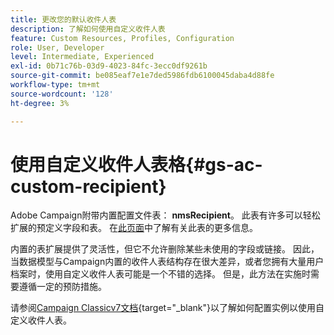 ```yaml
---
title: 更改您的默认收件人表
description: 了解如何使用自定义收件人表
feature: Custom Resources, Profiles, Configuration
role: User, Developer
level: Intermediate, Experienced
exl-id: 0b71c76b-03d9-4023-84fc-3ecc0df9261b
source-git-commit: be085eaf7e1e7ded5986fdb6100045daba4d88fe
workflow-type: tm+mt
source-wordcount: '128'
ht-degree: 3%

---
```


# 使用自定义收件人表格{#gs-ac-custom-recipient}

Adobe Campaign附带内置配置文件表： **nmsRecipient**。 此表有许多可以轻松扩展的预定义字段和表。 在[此页面](datamodel.md#ootb-profiles)中了解有关此表的更多信息。

内置的表扩展提供了灵活性，但它不允许删除某些未使用的字段或链接。 因此，当数据模型与Campaign内置的收件人表结构存在很大差异，或者您拥有大量用户档案时，使用自定义收件人表可能是一个不错的选择。  但是，此方法在实施时需要遵循一定的预防措施。

请参阅[Campaign Classicv7文档](https://experienceleague.adobe.com/docs/campaign-classic/using/configuring-campaign-classic/use-a-custom-recipient-table/about-custom-recipient-table.html){target="_blank"}以了解如何配置实例以使用自定义收件人表。